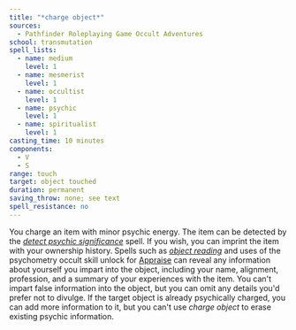 ```yaml
---
title: "*charge object*"
sources:
  - Pathfinder Roleplaying Game Occult Adventures
school: transmutation
spell_lists:
  - name: medium
    level: 1
  - name: mesmerist
    level: 1
  - name: occultist
    level: 1
  - name: psychic
    level: 1
  - name: spiritualist
    level: 1
casting_time: 10 minutes
components:
  - V
  - S
range: touch
target: object touched
duration: permanent
saving_throw: none; see text
spell_resistance: no
---
```


You charge an item with minor psychic energy. The item can be detected by the [*detect psychic significance*](/spells/detect-psychic-significance/) spell. If you wish, you can imprint the item with your ownership history. Spells such as [*object reading*](/spells/object-reading/) and uses of the psychometry occult skill unlock for [Appraise](/skills/appraise/) can reveal any information about yourself you impart into the object, including your name, alignment, profession, and a summary of your experiences with the item. You can't impart false information into the object, but you can omit any details you'd prefer not to divulge. If the target object is already psychically charged, you can add more information to it, but you can't use *charge object* to erase existing psychic information.
